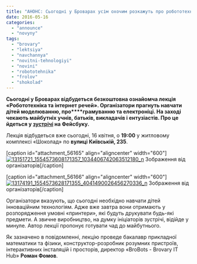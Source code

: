 ```yaml
---
title: "АНОНС: Сьогодні у Броварах усім охочим розкажуть про робототехніку"
date: 2016-05-16
categories: 
  - "announce"
  - "novyny"
tags: 
  - "brovary"
  - "lektsiya"
  - "navchannya"
  - "novitni-tehnologiyi"
  - "novini"
  - "robototehnika"
  - "frolov"
  - "shokolad"
---
```


**Сьогодні у Броварах відбудеться безкоштовна ознайомча лекція «Робототехніка та інтернет речей». Організатори прагнуть навчати дітей моделюванню, про****грамуванню та електроніці. На заході чекають майбутніх учнів, батьків, викладачів і ентузіастів. Про це йдеться у [зустрічі](https://www.facebook.com/events/1699720503616096/) на Фейсбуку.**

Лекція відбудеться вже сьогодні, 16 квітня, о **19:00** у житловому комплексі «Шоколад» по **вулиці Київській, 235**.

\[caption id="attachment\_56165" align="aligncenter" width="600"\][![13151721_1554573608171357_1034406742063512180_n](https://mpz.brovary.org/wp-content/uploads/2016/05/13151721_1554573608171357_1034406742063512180_n.jpg)](https://mpz.brovary.org/wp-content/uploads/2016/05/13151721_1554573608171357_1034406742063512180_n.jpg) Зображення від організаторів\[/caption\]

\[caption id="attachment\_56166" align="aligncenter" width="600"\][![13174191_1554573628171355_4041490026456270336_n](https://mpz.brovary.org/wp-content/uploads/2016/05/13174191_1554573628171355_4041490026456270336_n.jpg)](https://mpz.brovary.org/wp-content/uploads/2016/05/13174191_1554573628171355_4041490026456270336_n.jpg) Зображення від організаторів\[/caption\]

Організатори вказують, що сьогодні необхідно навчати дітей інноваційним технологіям. Адже вже завтра вони отримають у розпорядження умовні «принтери», які будуть друкувати будь-які предмети. А звичне виробництво, на думку ініціаторів зустрічі, відійде у минуле. Автор лекції пропонує готувати чад до майбутнього.

Як зазначено в повідомленні, лекцію проведе бакалавр прикладної математики та фізики, конструктор-розробник розумних пристроїв, інтерактивних інсталяцій і просторів, директор «BroBots - Brovary IT Hub» **Роман Фомов**.
